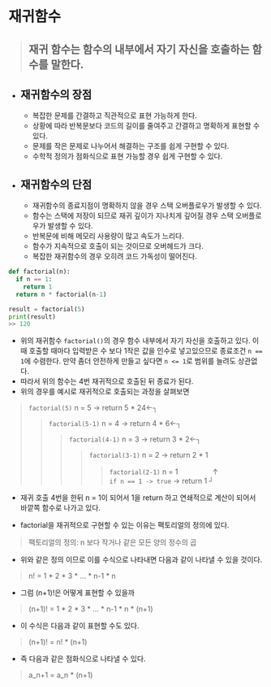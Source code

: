 # 재귀함수
> ## 재귀 함수는 함수의 내부에서 자기 자신을 호출하는 함수를 말한다.
- 재귀함수의 장점
  - 
  - 복잡한 문제를 간결하고 직관적으로 표현 가능하게 한다.
  - 상황에 따라 반복문보다 코드의 길이를 줄여주고 간결하고 명확하게 표현할 수 있다.
  - 문제를 작은 문제로 나누어서 해결하는 구조를 쉽게 구현할 수 있다.
  - 수학적 정의가 점화식으로 표현 가능할 경우 쉽게 구현할 수 있다.
- 재귀함수의 단점
  - 
  - 재귀함수의 종료지점이 명확하지 않을 경우 스택 오버플로우가 발생할 수 있다.
  - 함수는 스택에 저장이 되므로 재귀 깊이가 지나치게 깊어질 경우 스택 오버플로우가 발생할 수 있다.
  - 반복문에 비해 메모리 사용량이 많고 속도가 느리다.
  - 함수가 지속적으로 호출이 되는 것이므로 오버헤드가 크다.
  - 복잡한 재귀함수의 경우 오히려 코드 가독성이 떨어진다.
```python
def factorial(n):
  if n == 1: 
    return 1 
  return n * factorial(n-1)

result = factorial(5)
print(result)
>> 120
```
- 위의 재귀함수 `factorial()`의 경우 함수 내부에서 자기 자신을 호출하고 있다. 이때 호출할 때마다 입력받은 수 보다 1작은 값을 인수로 넣고있으므로 종료조건 `n == 1`에 수렴한다. 만약 좀더 안전하게 만들고 싶다면 `n <= 1`로 범위를 늘려도 상관없다. 
- 따라서 위의 함수는 4번 재귀적으로 호출된 뒤 종료가 된다.
- 위의 경우를 예시로 재귀적으로 호출되는 과정을 살펴보면
> `factorial(5)` n = 5 -> return 5 * 24←┐
>> `factorial(5-1)` n = 4 -> return 4 * 6←┐
>>> `factorial(4-1)` n = 3 -> return 3 * 2←┐
>>>> `factorial(3-1)` n = 2 -> return 2 * 1
>>>>> `factorial(2-1)` n = 1 　 　　 　↑ \
        `if n == 1 -> true` -> return 1 ┘
- 재귀 호출 4번을 한뒤 n = 1이 되어서 1을 return 하고 연쇄적으로 계산이 되어서 바깥쪽 함수로 나가고 있다.

- factorial을 재귀적으로 구현할 수 있는 이유는 팩토리얼의 정의에 있다.
> 팩토리얼의 정의: n 보다 작거나 같은 모든 양의 정수의 곱
- 위와 같은 정의 이므로 이를 수식으로 나타내면 다음과 같이 나타낼 수 있을 것이다.
> n! = 1 * 2 * 3 * ... * n-1 * n
- 그럼 (n+1)!은 어떻게 표현할 수 있을까
> (n+1)! = 1 * 2 * 3 * ... * n-1 * n * (n+1)
- 이 수식은 다음과 같이 표현할 수도 있다.
> (n+1)! = n! * (n+1)
- 즉 다음과 같은 점화식으로 나타낼 수 있다.
> a_n+1 = a_n * (n+1)